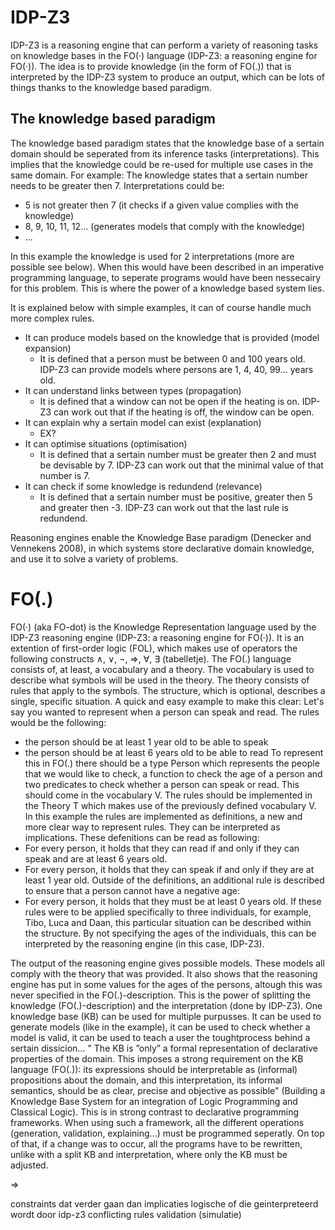 # IDP-Z3
IDP-Z3 is a reasoning engine that can perform a variety of reasoning tasks on knowledge bases in the FO(·) language (IDP-Z3: a reasoning engine for FO(·)). The idea is to provide knowledge (in the form of FO(.)) that is interpreted by the IDP-Z3 system to produce an output, which can be lots of things thanks to the knowledge based paradigm.
## The knowledge based paradigm
The knowledge based paradigm states that the knowledge base of a sertain domain should be seperated from its inference tasks (interpretations). This implies that the knowledge could be re-used for multiple use cases in the same domain. For example:
The knowledge states that a sertain number needs to be greater then 7. Interpretations could be:

- 5 is not greater then 7 (it checks if a given value complies with the knowledge)
- 8, 9, 10, 11, 12… (generates models that comply with the knowledge)
- …

In this example the knowledge is used for 2 interpretations (more are possible see below). When this would have been described in an imperative programming language, to seperate programs would have been nessecairy for this problem. This is where the power of a knowledge based system lies.

It is explained below with simple examples, it can of course handle much more complex rules.
- It can produce models based on the knowledge that is provided (model expansion)
    - It is defined that a person must be between 0 and 100 years old. IDP-Z3 can provide models where persons are 1, 4, 40, 99… years old.
 - It can understand links between types (propagation)
     - It is defined that a window can not be open if the heating is on. IDP-Z3 can work out that if the heating is off, the window can be open.
- It can explain why a sertain model can exist (explanation)
    - EX?
 - It can optimise situations (optimisation)
     - It is defined that a sertain number must be greater then 2 and must be devisable by 7. IDP-Z3 can work out that the minimal value of that number is 7.
- It can check if some knowledge is redundend (relevance)
    - It is defined that a sertain number must be positive, greater then 5 and greater then -3. IDP-Z3 can work out that the last rule is redundend.



Reasoning engines enable the Knowledge Base paradigm (Denecker and Vennekens 2008), in which systems store declarative domain knowledge, and use it to solve a variety of problems.
# FO(.)
FO(·) (aka FO-dot) is the Knowledge Representation language used by the IDP-Z3 reasoning engine (IDP-Z3: a reasoning engine for FO(·)). It is an extention of first-order logic (FOL), which makes use of operators the following constructs ∧, ∨, ¬, ⇒, ∀, ∃ (tabelletje).
The FO(.) language consists of, at least, a vocabulary and a theory. The vocabulary is used to describe what symbols will be used in the theory. The theory consists of rules that apply to the symbols. The structure, which is optional, describes a single, specific situation. A quick and easy example to make this clear:
Let's say you wanted to represent when a person can speak and read. The rules would be the following:
- the person should be at least 1 year old to be able to speak
- the person should be at least 6 years old to be able to read
To represent this in FO(.) there should be a type Person which represents the people that we would like to check, a function to check the age of a person and two predicates to check whether a person can speak or read. This should come in the vocabulary V.
The rules should be implemented in the Theory T which makes use of the previously defined vocabulary V. In this example the rules are implemented as definitions, a new and more clear way to represent rules. They can be interpreted as implications. These defenitions can be read as following:
- For every person, it holds that they can read if and only if they can speak and are at least 6 years old.
- For every person, it holds that they can speak if and only if they are at least 1 year old.
Outside of the definitions, an additional rule is described to ensure that a person cannot have a negative age:
- For every person, it holds that they must be at least 0 years old.
If these rules were to be applied specifically to three individuals, for example, Tibo, Luca and Daan, this particular situation can be described within the structure. By not specifying the ages of the individuals, this can be interpreted by the reasoning engine (in this case, IDP-Z3).

The output of the reasoning engine gives possible models. These models all comply with the theory that was provided. It also shows that the reasoning engine has put in some values for the ages of the persons, altough this was never specified in the FO(.)-description. This is the power of splitting the knowledge (FO(.)-description) and the interpretation (done by IDP-Z3). One knowledge base (KB) can be used for multiple purpusses. It can be used to generate models (like in the example), it can be used to check whether a model is valid, it can be used to teach a user the toughtprocess behind a sertain dissicion… " The KB is ”only” a formal representation of declarative properties of the domain. This imposes a strong requirement on the KB language (FO(.)): its expressions should be interpretable as (informal) propositions about the domain, and this interpretation, its informal semantics, should be as clear, precise and objective as possible" (Building a Knowledge Base System for an integration of Logic Programming and Classical Logic). 
This is in strong contrast to declarative programming frameworks. When using such a framework, all the different operations (generation, validation, explaining...) must be programmed seperatly. On top of that, if a change was to occur, all the programs have to be rewritten, unlike with a split KB and interpretation, where only the KB must be adjusted.

$\Rightarrow$

constraints dat verder gaan dan implicaties
logische of die geinterpreteerd wordt door idp-z3
conflicting rules
validation (simulatie)
